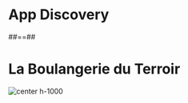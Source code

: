 <!-- .slide: class="transition" -->

# App Discovery

##==##

# La Boulangerie du Terroir

![center h-1000](./assets/images/app.png)
